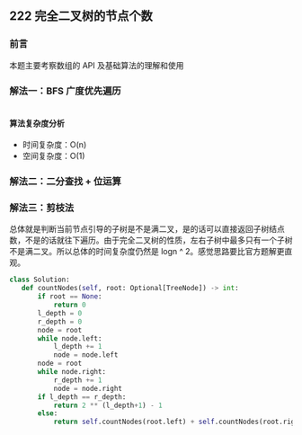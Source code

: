 ## 222 完全二叉树的节点个数

### 前言

本题主要考察数组的 API 及基础算法的理解和使用

### 解法一：BFS 广度优先遍历

```js

```

#### 算法复杂度分析

- 时间复杂度：O(n)
- 空间复杂度：O(1)
  &nbsp;

### 解法二：二分查找 + 位运算

### 解法三：剪枝法

总体就是判断当前节点引导的子树是不是满二叉，是的话可以直接返回子树结点数，不是的话就往下遍历。由于完全二叉树的性质，左右子树中最多只有一个子树不是满二叉。所以总体的时间复杂度仍然是 logn ^ 2。感觉思路要比官方题解更直观。

```python
class Solution:
   def countNodes(self, root: Optional[TreeNode]) -> int:
       if root == None:
           return 0
       l_depth = 0
       r_depth = 0
       node = root
       while node.left:
           l_depth += 1
           node = node.left
       node = root
       while node.right:
           r_depth += 1
           node = node.right
       if l_depth == r_depth:
           return 2 ** (l_depth+1) - 1
       else:
           return self.countNodes(root.left) + self.countNodes(root.right) + 1
```
